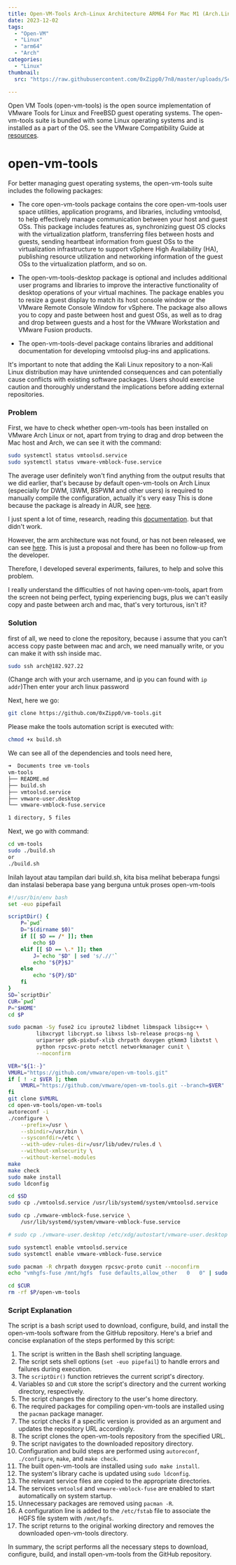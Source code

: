 ```yaml
---
title: Open-VM-Tools Arch-Linux Architecture ARM64 For Mac M1 (Arch.Linux.Arm--aarch64)
date: 2023-12-02
tags:
  - "Open-VM"
  - "Linux"
  - "arm64"
  - "Arch"
categories:
  - "Linux"
thumbnail:
  src: "https://raw.githubusercontent.com/0xZipp0/7n8/master/uploads/Screenshot%20from%202024-03-07%2006-13-21.png"
  
---
```



Open VM Tools (open-vm-tools) is the open source implementation of VMware Tools for Linux and FreeBSD guest operating systems. The open-vm-tools suite is bundled with some Linux operating systems and is installed as a part of the OS. see the VMware Compatibility Guide at [resources](http://www.vmware.com/resources/compatibility).

<!--more-->



# open-vm-tools

For better managing guest operating systems, the open-vm-tools suite includes the following packages:

* The core open-vm-tools package contains the core open-vm-tools user space utilities, application programs, and libraries, including vmtoolsd, to help effectively manage communication between your host and guest OSs. This package includes features as, synchronizing guest OS clocks with the virtualization platform, transferring files between hosts and guests, sending heartbeat information from guest OSs to the virtualization infrastructure to support vSphere High Availability (HA), publishing resource utilization and networking information of the guest OSs to the virtualization platform, and so on.

* The open-vm-tools-desktop package is optional and includes additional user programs and libraries to improve the interactive functionality of desktop operations of your virtual machines. The package enables you to resize a guest display to match its host console window or the VMware Remote Console Window for vSphere. The package also allows you to copy and paste between host and guest OSs, as well as to drag and drop between guests and a host for the VMware Workstation and VMware Fusion products.

* The open-vm-tools-devel package contains libraries and additional documentation for developing vmtoolsd plug-ins and applications.

It's important to note that adding the Kali Linux repository to a non-Kali Linux distribution may have unintended consequences and can potentially cause conflicts with existing software packages. Users should exercise caution and thoroughly understand the implications before adding external repositories.

### Problem

First, we have to check whether open-vm-tools has been installed on VMware Arch Linux or not, apart from trying to drag and drop between the Mac host and Arch, we can see it with the command:

```bash
sudo systemctl status vmtoolsd.service
sudo systemctl status vmware-vmblock-fuse.service
```

The average user definitely won't find anything from the output results that we did earlier, that's because by default open-vm-tools on Arch Linux (especially for DWM, I3WM, BSPWM and other users) is required to manually compile the configuration, actually it's very easy This is done because the package is already in AUR, see [here](https://archlinux.org/packages/extra/x86_64/open-vm-tools/).

I just spent a lot of time, research, reading this [documentation](https://docs.vmware.com/en/VMware-Tools/12.3.0/com.vmware.vsphere.vmwaretools.doc/GUID-8B6EA5B7-453B-48AA-92E5-DB7F061341D1.html). but that didn't work.

However, the arm architecture was not found, or has not been released, we can see [here](https://archlinuxarm.org/forum/viewtopic.php?f=5&t=15763). This is just a proposal and there has been no follow-up from the developer.

Therefore, I developed several experiments, failures, to help and solve this problem.

I really understand the difficulties of not having open-vm-tools, apart from the screen not being perfect, typing experiencing bugs, plus we can't easily copy and paste between arch and mac, that's very torturous, isn't it?

### Solution

first of all, we need to clone the repository, because i assume that you can’t access copy paste between mac and arch, we need manually write, or you can make it with ssh inside mac.

```bash
sudo ssh arch@182.927.22
```

(Change arch with your arch username, and ip you can found with `ip addr`)Then enter your arch linux password

Next, here we go:

```bash
git clone https://github.com/0xZipp0/vm-tools.git
```

Please make the tools automation script is executed with:

```bash
chmod +x build.sh
```

We can see all of the dependencies and tools need here, 

```bash
➜  Documents tree vm-tools
vm-tools
├── README.md
├── build.sh
├── vmtoolsd.service
├── vmware-user.desktop
└── vmware-vmblock-fuse.service

1 directory, 5 files
```

Next, we go with command:

```bash
cd vm-tools
sudo ./build.sh
or
./build.sh
```

Inilah layout atau tampilan dari build.sh, kita bisa melihat beberapa fungsi dan instalasi beberapa base yang berguna untuk proses open-vm-tools

```bash
#!/usr/bin/env bash
set -euo pipefail

scriptDir() {
	P=`pwd`
	D="$(dirname $0)"
	if [[ $D == /* ]]; then
		echo $D
	elif [[ $D == \.* ]]; then
		J=`echo "$D" | sed 's/.//'`
		echo "${P}$J"
	else
		echo "${P}/$D"
	fi
}
SD=`scriptDir`
CUR=`pwd`
P="$HOME"
cd $P

sudo pacman -Sy fuse2 icu iproute2 libdnet libmspack libsigc++ \
         libxcrypt libcrypt.so libxss lsb-release procps-ng \
         uriparser gdk-pixbuf-xlib chrpath doxygen gtkmm3 libxtst \
		 python rpcsvc-proto netctl networkmanager cunit \
		 --noconfirm

VER="${1:-}"
VMURL="https://github.com/vmware/open-vm-tools.git"
if [ ! -z $VER ]; then
	VMURL="https://github.com/vmware/open-vm-tools.git --branch=$VER"
fi
git clone $VMURL
cd open-vm-tools/open-vm-tools
autoreconf -i
./configure \
    --prefix=/usr \
    --sbindir=/usr/bin \
    --sysconfdir=/etc \
    --with-udev-rules-dir=/usr/lib/udev/rules.d \
    --without-xmlsecurity \
    --without-kernel-modules
make
make check
sudo make install
sudo ldconfig

cd $SD
sudo cp ./vmtoolsd.service /usr/lib/systemd/system/vmtoolsd.service

sudo cp ./vmware-vmblock-fuse.service \
	/usr/lib/systemd/system/vmware-vmblock-fuse.service

# sudo cp ./vmware-user.desktop /etc/xdg/autostart/vmware-user.desktop

sudo systemctl enable vmtoolsd.service
sudo systemctl enable vmware-vmblock-fuse.service

sudo pacman -R chrpath doxygen rpcsvc-proto cunit --noconfirm
echo "vmhgfs-fuse /mnt/hgfs  fuse defaults,allow_other   0   0" | sudo tee -a /etc/fstab

cd $CUR
rm -rf $P/open-vm-tools
```

### Script Explanation

The script is a bash script used to download, configure, build, and install the open-vm-tools software from the GitHub repository. Here's a brief and concise explanation of the steps performed by this script:

1. The script is written in the Bash shell scripting language.
2. The script sets shell options (`set -euo pipefail`) to handle errors and failures during execution.
3. The `scriptDir()` function retrieves the current script's directory.
4. Variables `SD` and `CUR` store the script's directory and the current working directory, respectively.
5. The script changes the directory to the user's home directory.
6. The required packages for compiling open-vm-tools are installed using the `pacman` package manager.
7. The script checks if a specific version is provided as an argument and updates the repository URL accordingly.
8. The script clones the open-vm-tools repository from the specified URL.
9. The script navigates to the downloaded repository directory.
10. Configuration and build steps are performed using `autoreconf`, `./configure`, `make`, and `make check`.
11. The built open-vm-tools are installed using `sudo make install`.
12. The system's library cache is updated using `sudo ldconfig`.
13. The relevant service files are copied to the appropriate directories.
14. The services `vmtoolsd` and `vmware-vmblock-fuse` are enabled to start automatically on system startup.
15. Unnecessary packages are removed using `pacman -R`.
16. A configuration line is added to the `/etc/fstab` file to associate the HGFS file system with `/mnt/hgfs`.
17. The script returns to the original working directory and removes the downloaded open-vm-tools directory.

In summary, the script performs all the necessary steps to download, configure, build, and install open-vm-tools from the GitHub repository.